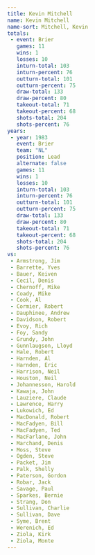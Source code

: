 ```yaml
---
title: Kevin Mitchell
name: Kevin Mitchell
name-sort: Mitchell, Kevin
totals:
 - event: Brier
   games: 11
   wins: 1
   losses: 10
   inturn-total: 103
   inturn-percent: 76
   outturn-total: 101
   outturn-percent: 75
   draw-total: 133
   draw-percent: 80
   takeout-total: 71
   takeout-percent: 68
   shots-total: 204
   shots-percent: 76
years:
 - year: 1983
   event: Brier
   team: "NL"
   position: Lead
   alternate: false
   games: 11
   wins: 1
   losses: 10
   inturn-total: 103
   inturn-percent: 76
   outturn-total: 101
   outturn-percent: 75
   draw-total: 133
   draw-percent: 80
   takeout-total: 71
   takeout-percent: 68
   shots-total: 204
   shots-percent: 76
vs:
 - Armstrong, Jim
 - Barrette, Yves
 - Bauer, Keiven
 - Cecil, Denis
 - Chernoff, Mike
 - Coady, Mike
 - Cook, Al
 - Cormier, Robert
 - Dauphinee, Andrew
 - Davidson, Robert
 - Evoy, Rich
 - Foy, Sandy
 - Grundy, John
 - Gunnlaugson, Lloyd
 - Hale, Robert
 - Harnden, Al
 - Harnden, Eric
 - Harrison, Neil
 - Houston, Neil
 - Johannesson, Harold
 - Kawaja, John
 - Lauziere, Claude
 - Lawrence, Harry
 - Lukowich, Ed
 - MacDonald, Robert
 - MacFadyen, Bill
 - MacFadyen, Ted
 - MacFarlane, John
 - Marchand, Denis
 - Moss, Steve
 - Ogden, Steve
 - Packet, Jim
 - Palk, Shelly
 - Paterson, Gordon
 - Robar, Jack
 - Savage, Paul
 - Sparkes, Bernie
 - Strang, Don
 - Sullivan, Charlie
 - Sullivan, Dave
 - Syme, Brent
 - Werenich, Ed
 - Ziola, Kirk
 - Ziola, Monte
---
```

